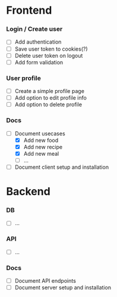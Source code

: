 # Frontend

### Login / Create user
- [ ] Add authentication
- [ ] Save user token to cookies(?)
- [ ] Delete user token on logout
- [ ] Add form validation

### User profile
- [ ] Create a simple profile page
- [ ] Add option to edit profile info
- [ ] Add option to delete profile 

### Docs
- [ ] Document usecases
    - [x] Add new food
    - [x] Add new recipe
    - [x] Add new meal
    - [ ] ...
- [ ] Document client setup and installation

# Backend

### DB
- [ ] ...

### API
- [ ] ...

### Docs
- [ ] Document API endpoints
- [ ] Document server setup and installation